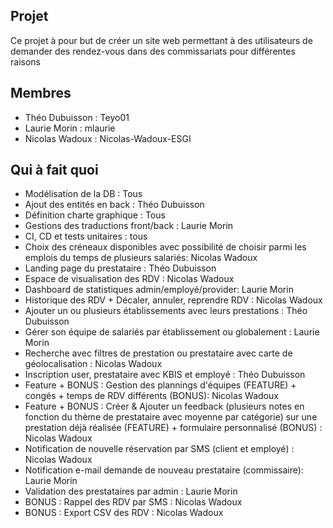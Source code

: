 ## Projet

Ce projet à pour but de créer un site web permettant à des utilisateurs de demander des rendez-vous dans des commissariats pour différentes raisons

## Membres

- Théo Dubuisson : Teyo01
- Laurie Morin : mlaurie
- Nicolas Wadoux : Nicolas-Wadoux-ESGI

## Qui à fait quoi

- Modélisation de la DB : Tous
- Ajout des entités en back : Théo Dubuisson
- Définition charte graphique : Tous
- Gestions des traductions front/back : Laurie Morin
- CI, CD et tests unitaires : tous
- Choix des créneaux disponibles avec possibilité de choisir parmi les emplois du temps de plusieurs salariés: Nicolas Wadoux
- Landing page du prestataire : Théo Dubuisson
- Espace de visualisation des RDV : Nicolas Wadoux
- Dashboard de statistiques admin/employé/provider: Laurie Morin
- Historique des RDV + Décaler, annuler, reprendre RDV : Nicolas Wadoux
- Ajouter un ou plusieurs établissements avec leurs prestations : Théo Dubuisson
- Gérer son équipe de salariés par établissement ou globalement : Laurie Morin
- Recherche avec filtres de prestation ou prestataire avec carte de géolocalisation : Nicolas Wadoux
- Inscription user, prestataire avec KBIS et employé : Théo Dubuisson
- Feature + BONUS : Gestion des plannings d'équipes (FEATURE) + congés + temps de RDV différents (BONUS): Nicolas Wadoux
- Feature + BONUS : Créer & Ajouter un feedback (plusieurs notes en fonction du thème de prestataire avec moyenne par catégorie) sur une prestation déjà réalisée (FEATURE) + formulaire personnalisé (BONUS) : Nicolas Wadoux
- Notification de nouvelle réservation par SMS (client et employé) : Nicolas Wadoux
- Notification e-mail demande de nouveau prestataire (commissaire): Laurie Morin
- Validation des prestataires par admin : Laurie Morin
- BONUS : Rappel des RDV par SMS : Nicolas Wadoux
- BONUS : Export CSV des RDV : Nicolas Wadoux
